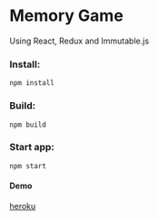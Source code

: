 # Memory Game
Using React, Redux and Immutable.js

### Install:
```
npm install
```

### Build:
```
npm build
```

### Start app:
```
npm start
```

#### Demo
[heroku](https://memory-elements.herokuapp.com)
